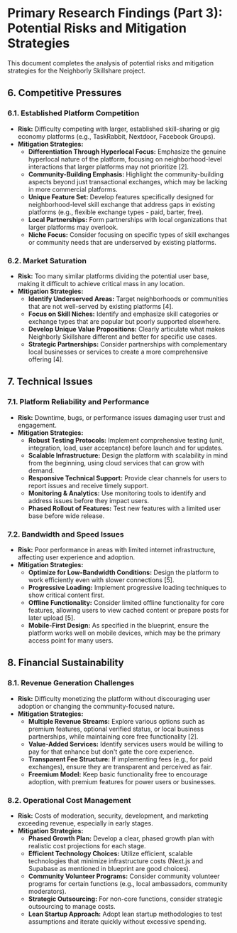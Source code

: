 # Primary Research Findings (Part 3): Potential Risks and Mitigation Strategies

This document completes the analysis of potential risks and mitigation strategies for the Neighborly Skillshare project.

## 6. Competitive Pressures

### 6.1. Established Platform Competition
*   **Risk:** Difficulty competing with larger, established skill-sharing or gig economy platforms (e.g., TaskRabbit, Nextdoor, Facebook Groups).
*   **Mitigation Strategies:**
    *   **Differentiation Through Hyperlocal Focus:** Emphasize the genuine hyperlocal nature of the platform, focusing on neighborhood-level interactions that larger platforms may not prioritize [2].
    *   **Community-Building Emphasis:** Highlight the community-building aspects beyond just transactional exchanges, which may be lacking in more commercial platforms.
    *   **Unique Feature Set:** Develop features specifically designed for neighborhood-level skill exchange that address gaps in existing platforms (e.g., flexible exchange types - paid, barter, free).
    *   **Local Partnerships:** Form partnerships with local organizations that larger platforms may overlook.
    *   **Niche Focus:** Consider focusing on specific types of skill exchanges or community needs that are underserved by existing platforms.

### 6.2. Market Saturation
*   **Risk:** Too many similar platforms dividing the potential user base, making it difficult to achieve critical mass in any location.
*   **Mitigation Strategies:**
    *   **Identify Underserved Areas:** Target neighborhoods or communities that are not well-served by existing platforms [4].
    *   **Focus on Skill Niches:** Identify and emphasize skill categories or exchange types that are popular but poorly supported elsewhere.
    *   **Develop Unique Value Propositions:** Clearly articulate what makes Neighborly Skillshare different and better for specific use cases.
    *   **Strategic Partnerships:** Consider partnerships with complementary local businesses or services to create a more comprehensive offering [4].

## 7. Technical Issues

### 7.1. Platform Reliability and Performance
*   **Risk:** Downtime, bugs, or performance issues damaging user trust and engagement.
*   **Mitigation Strategies:**
    *   **Robust Testing Protocols:** Implement comprehensive testing (unit, integration, load, user acceptance) before launch and for updates.
    *   **Scalable Infrastructure:** Design the platform with scalability in mind from the beginning, using cloud services that can grow with demand.
    *   **Responsive Technical Support:** Provide clear channels for users to report issues and receive timely support.
    *   **Monitoring & Analytics:** Use monitoring tools to identify and address issues before they impact users.
    *   **Phased Rollout of Features:** Test new features with a limited user base before wide release.

### 7.2. Bandwidth and Speed Issues
*   **Risk:** Poor performance in areas with limited internet infrastructure, affecting user experience and adoption.
*   **Mitigation Strategies:**
    *   **Optimize for Low-Bandwidth Conditions:** Design the platform to work efficiently even with slower connections [5].
    *   **Progressive Loading:** Implement progressive loading techniques to show critical content first.
    *   **Offline Functionality:** Consider limited offline functionality for core features, allowing users to view cached content or prepare posts for later upload [5].
    *   **Mobile-First Design:** As specified in the blueprint, ensure the platform works well on mobile devices, which may be the primary access point for many users.

## 8. Financial Sustainability

### 8.1. Revenue Generation Challenges
*   **Risk:** Difficulty monetizing the platform without discouraging user adoption or changing the community-focused nature.
*   **Mitigation Strategies:**
    *   **Multiple Revenue Streams:** Explore various options such as premium features, optional verified status, or local business partnerships, while maintaining core free functionality [2].
    *   **Value-Added Services:** Identify services users would be willing to pay for that enhance but don't gate the core experience.
    *   **Transparent Fee Structure:** If implementing fees (e.g., for paid exchanges), ensure they are transparent and perceived as fair.
    *   **Freemium Model:** Keep basic functionality free to encourage adoption, with premium features for power users or businesses.

### 8.2. Operational Cost Management
*   **Risk:** Costs of moderation, security, development, and marketing exceeding revenue, especially in early stages.
*   **Mitigation Strategies:**
    *   **Phased Growth Plan:** Develop a clear, phased growth plan with realistic cost projections for each stage.
    *   **Efficient Technology Choices:** Utilize efficient, scalable technologies that minimize infrastructure costs (Next.js and Supabase as mentioned in blueprint are good choices).
    *   **Community Volunteer Programs:** Consider community volunteer programs for certain functions (e.g., local ambassadors, community moderators).
    *   **Strategic Outsourcing:** For non-core functions, consider strategic outsourcing to manage costs.
    *   **Lean Startup Approach:** Adopt lean startup methodologies to test assumptions and iterate quickly without excessive spending.